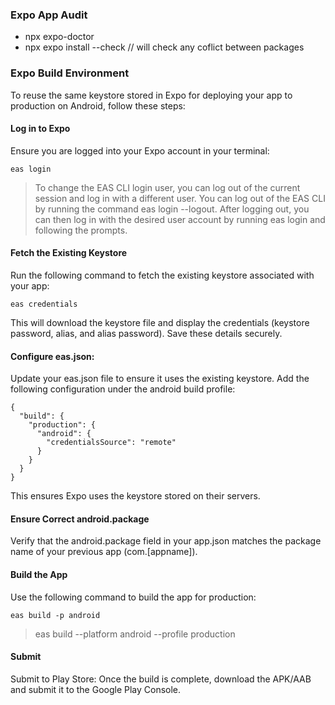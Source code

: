 ### Expo App Audit
- npx expo-doctor
- npx expo install --check // will check any coflict between packages


### Expo Build Environment
To reuse the same keystore stored in Expo for deploying your app to production on Android, follow these steps:

#### Log in to Expo
Ensure you are logged into your Expo account in your terminal:
```
eas login
```
> To change the EAS CLI login user, you can log out of the current session and log in with a different user. You can log out of the EAS CLI by running the command eas login --logout. After logging out, you can then log in with the desired user account by running eas login and following the prompts. 

#### Fetch the Existing Keystore
Run the following command to fetch the existing keystore associated with your app:
```
eas credentials
```
This will download the keystore file and display the credentials (keystore password, alias, and alias password). Save these details securely.

#### Configure eas.json: 
Update your eas.json file to ensure it uses the existing keystore. Add the following configuration under the android build profile:
```
{
  "build": {
    "production": {
      "android": {
        "credentialsSource": "remote"
      }
    }
  }
}
```
This ensures Expo uses the keystore stored on their servers.

#### Ensure Correct android.package
Verify that the android.package field in your app.json matches the package name of your previous app (com.[appname]).

#### Build the App
Use the following command to build the app for production:
```
eas build -p android
```
> eas build --platform android --profile production

#### Submit
Submit to Play Store: Once the build is complete, download the APK/AAB and submit it to the Google Play Console.
